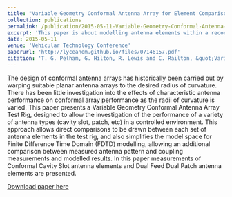 ```yaml
---
title: "Variable Geometry Conformal Antenna Array for Element Comparison"
collection: publications
permalink: /publication/2015-05-11-Variable-Geometry-Conformal-Antenna-Array-for-Element-Comparison
excerpt: 'This paper is about modelling antenna elements within a reconfigurable conformal framework.'
date: 2015-05-11
venue: 'Vehicular Technology Conference'
paperurl: 'http://lyceanem.github.io/files/07146157.pdf'
citation: 'T. G. Pelham, G. Hilton, R. Lewis and C. Railton, &quot;Variable Geometry Conformal Antenna Array for Element Comparison,&quot; 2015 IEEE 81st Vehicular Technology Conference (VTC Spring), Glasgow, 2015, pp. 1-5, doi: 10.1109/VTCSpring.2015.7146157.'
---
```

The design of conformal antenna arrays has historically been carried out by warping suitable planar antenna arrays to the desired radius of curvature. There has been little investigation into the effects of characteristic antenna performance on conformal array performance as the radii of curvature is varied. This paper presents a Variable Geometry Conformal Antenna Array Test Rig, designed to allow the investigation of the performance of a variety of antenna types (cavity slot, patch, etc) in a controlled environment. This approach allows direct comparisons to be drawn between each set of antenna elements in the test rig, and also simplifies the model space for Finite Difference Time Domain (FDTD) modelling, allowing an additional comparison between measured antenna pattern and coupling measurements and modelled results. In this paper measurements of Conformal Cavity Slot antenna elements and Dual Feed Dual Patch antenna elements are presented.

[Download paper here](http://lyceanem.github.io/files/07146157.pdf)
